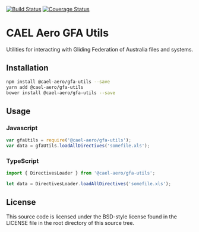 [![Build Status](https://travis-ci.com/CAELAero/gfa-utils.svg?branch=master)](https://travis-ci.com/CAELAero/gfa-utils)
[![Coverage Status](https://coveralls.io/repos/github/CAELAero/gfa-utils/badge.svg)](https://coveralls.io/github/CAELAero/gfa-utils)
# CAEL Aero GFA Utils

Utilities for interacting with Gliding Federation of Australia files and systems. 

## Installation

```sh
npm install @cael-aero/gfa-utils --save
yarn add @cael-aero/gfa-utils
bower install @cael-aero/gfa-utils --save
```                                      

## Usage
### Javascript
```javascript
var gfaUtils = require('@cael-aero/gfa-utils');
var data = gfaUtils.loadAllDirectives('somefile.xls');
```

### TypeScript
```typescript
import { DirectivesLoader } from '@cael-aero/gfa-utils';

let data = DirectivesLoader.loadAllDirectives('somefile.xls');
```

## License
This source code is licensed under the BSD-style license found in the
LICENSE file in the root directory of this source tree. 

